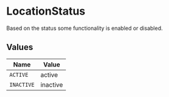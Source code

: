 # LocationStatus

Based on the status some functionality is enabled or disabled.


## Values

| Name       | Value      |
| ---------- | ---------- |
| `ACTIVE`   | active     |
| `INACTIVE` | inactive   |